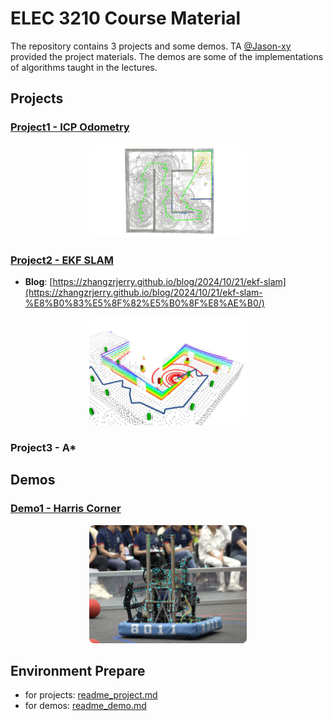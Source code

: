 # ELEC 3210 Course Material

The repository contains 3 projects and some demos. TA [@Jason-xy](https://github.com/Jason-xy/) provided the project materials. The demos are some of the implementations of algorithms taught in the lectures.

## Projects

### [Project1 - ICP Odometry](./project1_icp_odom/)

<div style="text-align:center">
    <img src="./results/icpodom.png" width=50% style="border-radius:8px;">
</div>

### [Project2 - EKF SLAM](./project2_ekf_slam/)

- **Blog**: [https://zhangzrjerry.github.io/blog/2024/10/21/ekf-slam](https://zhangzrjerry.github.io/blog/2024/10/21/ekf-slam-%E8%B0%83%E5%8F%82%E5%B0%8F%E8%AE%B0/)

<div style="text-align:center">
    <img src="./results/ekfslam.png" width=50% style="border-radius:8px;">
</div>

### Project3 - A*

## Demos

### [Demo1 - Harris Corner](./demo1_harris_corner/)

<div style="text-align:center">
    <img src="./results/harris.png" width=50% style="border-radius:8px;">
</div>

## Environment Prepare

- for projects: [readme_project.md](./readme_project.md)
- for demos: [readme_demo.md](./readme_demo.md)